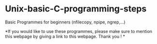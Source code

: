 # Unix-basic-C-programming-steps
Basic Programmes for beginners (nfilecopy, npipe, ngrep,...)

*If you would like to use these programmes, please make sure to mention this webpage by giving a link to this webpage. Thank you ! *
